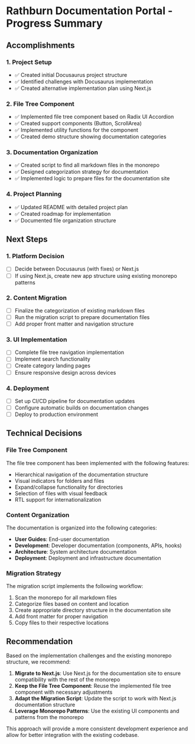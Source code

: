 # Rathburn Documentation Portal - Progress Summary

## Accomplishments

### 1. Project Setup

- ✅ Created initial Docusaurus project structure
- ✅ Identified challenges with Docusaurus implementation
- ✅ Created alternative implementation plan using Next.js

### 2. File Tree Component

- ✅ Implemented file tree component based on Radix UI Accordion
- ✅ Created support components (Button, ScrollArea)
- ✅ Implemented utility functions for the component
- ✅ Created demo structure showing documentation categories

### 3. Documentation Organization

- ✅ Created script to find all markdown files in the monorepo
- ✅ Designed categorization strategy for documentation
- ✅ Implemented logic to prepare files for the documentation site

### 4. Project Planning

- ✅ Updated README with detailed project plan
- ✅ Created roadmap for implementation
- ✅ Documented file organization structure

## Next Steps

### 1. Platform Decision

- [ ] Decide between Docusaurus (with fixes) or Next.js
- [ ] If using Next.js, create new app structure using existing monorepo patterns

### 2. Content Migration

- [ ] Finalize the categorization of existing markdown files
- [ ] Run the migration script to prepare documentation files
- [ ] Add proper front matter and navigation structure

### 3. UI Implementation

- [ ] Complete file tree navigation implementation
- [ ] Implement search functionality
- [ ] Create category landing pages
- [ ] Ensure responsive design across devices

### 4. Deployment

- [ ] Set up CI/CD pipeline for documentation updates
- [ ] Configure automatic builds on documentation changes
- [ ] Deploy to production environment

## Technical Decisions

### File Tree Component

The file tree component has been implemented with the following features:

- Hierarchical navigation of the documentation structure
- Visual indicators for folders and files
- Expand/collapse functionality for directories
- Selection of files with visual feedback
- RTL support for internationalization

### Content Organization

The documentation is organized into the following categories:

- **User Guides**: End-user documentation
- **Development**: Developer documentation (components, APIs, hooks)
- **Architecture**: System architecture documentation
- **Deployment**: Deployment and infrastructure documentation

### Migration Strategy

The migration script implements the following workflow:

1. Scan the monorepo for all markdown files
2. Categorize files based on content and location
3. Create appropriate directory structure in the documentation site
4. Add front matter for proper navigation
5. Copy files to their respective locations

## Recommendation

Based on the implementation challenges and the existing monorepo structure, we recommend:

1. **Migrate to Next.js**: Use Next.js for the documentation site to ensure compatibility with the rest of the monorepo
2. **Keep the File Tree Component**: Reuse the implemented file tree component with necessary adjustments
3. **Adapt the Migration Script**: Update the script to work with Next.js documentation structure
4. **Leverage Monorepo Patterns**: Use the existing UI components and patterns from the monorepo

This approach will provide a more consistent development experience and allow for better integration with the existing codebase.
